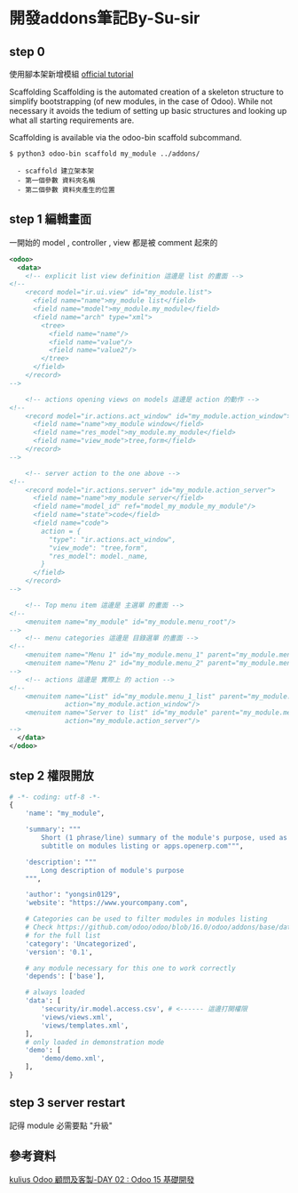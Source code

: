 # 開發addons筆記By-Su-sir

## step 0

使用腳本架新增模組
[official tutorial](https://www.odoo.com/documentation/15.0/developer/cli.html#reference-cmdline-scaffold)

Scaffolding
Scaffolding is the automated creation of a skeleton structure to simplify bootstrapping (of new modules, in the case of Odoo). While not necessary it avoids the tedium of setting up basic structures and looking up what all starting requirements are.

Scaffolding is available via the odoo-bin scaffold subcommand.

```
$ python3 odoo-bin scaffold my_module ../addons/

  - scaffold 建立架本架
  - 第一個參數 資料夾名稱
  - 第二個參數 資料夾產生的位置
```
## step 1 編輯畫面

一開始的 model , controller , view 都是被 comment 起來的

```xml title="my_module/views/views.xml"
<odoo>
  <data>
    <!-- explicit list view definition 這邊是 list 的畫面 -->
<!--
    <record model="ir.ui.view" id="my_module.list">
      <field name="name">my_module list</field>
      <field name="model">my_module.my_module</field>
      <field name="arch" type="xml">
        <tree>
          <field name="name"/>
          <field name="value"/>
          <field name="value2"/>
        </tree>
      </field>
    </record>
-->

    <!-- actions opening views on models 這邊是 action 的動作 -->
<!--
    <record model="ir.actions.act_window" id="my_module.action_window">
      <field name="name">my_module window</field>
      <field name="res_model">my_module.my_module</field>
      <field name="view_mode">tree,form</field>
    </record>
-->

    <!-- server action to the one above -->
<!--
    <record model="ir.actions.server" id="my_module.action_server">
      <field name="name">my_module server</field>
      <field name="model_id" ref="model_my_module_my_module"/>
      <field name="state">code</field>
      <field name="code">
        action = {
          "type": "ir.actions.act_window",
          "view_mode": "tree,form",
          "res_model": model._name,
        }
      </field>
    </record>
-->

    <!-- Top menu item 這邊是 主選單 的畫面 -->
<!--
    <menuitem name="my_module" id="my_module.menu_root"/>
-->
    <!-- menu categories 這邊是 目錄選單 的畫面 -->
<!--
    <menuitem name="Menu 1" id="my_module.menu_1" parent="my_module.menu_root"/>
    <menuitem name="Menu 2" id="my_module.menu_2" parent="my_module.menu_root"/>
-->
    <!-- actions 這邊是 實際上 的 action -->
<!--
    <menuitem name="List" id="my_module.menu_1_list" parent="my_module.menu_1"
              action="my_module.action_window"/>
    <menuitem name="Server to list" id="my_module" parent="my_module.menu_2"
              action="my_module.action_server"/>
-->
  </data>
</odoo>
```

## step 2 權限開放

```python title="my_module/__manifest__.py"
# -*- coding: utf-8 -*-
{
    'name': "my_module",

    'summary': """
        Short (1 phrase/line) summary of the module's purpose, used as
        subtitle on modules listing or apps.openerp.com""",

    'description': """
        Long description of module's purpose
    """,

    'author': "yongsin0129",
    'website': "https://www.yourcompany.com",

    # Categories can be used to filter modules in modules listing
    # Check https://github.com/odoo/odoo/blob/16.0/odoo/addons/base/data/ir_module_category_data.xml
    # for the full list
    'category': 'Uncategorized',
    'version': '0.1',

    # any module necessary for this one to work correctly
    'depends': ['base'],

    # always loaded
    'data': [
        'security/ir.model.access.csv', # <------ 這邊打開權限
        'views/views.xml',
        'views/templates.xml',
    ],
    # only loaded in demonstration mode
    'demo': [
        'demo/demo.xml',
    ],
}
```

## step 3 server restart

記得 module 必需要點 "升級"

## 參考資料

[kulius Odoo 顧問及客製-DAY 02 : Odoo 15 基礎開發](https://ithelp.ithome.com.tw/m/articles/10291865)